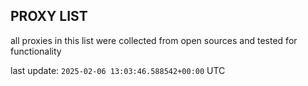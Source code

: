 ## PROXY LIST

all proxies in this list were collected from open sources and tested for functionality

last update: `2025-02-06 13:03:46.588542+00:00` UTC